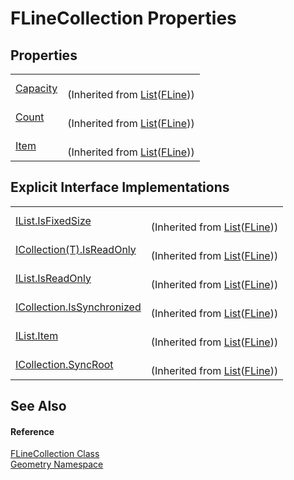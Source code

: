 # FLineCollection Properties




## Properties
<table>
<tr>
<td><a href="https://learn.microsoft.com/dotnet/api/system.collections.generic.list-1.capacity" target="_blank" rel="noopener noreferrer">Capacity</a></td>
<td><br />(Inherited from <a href="https://learn.microsoft.com/dotnet/api/system.collections.generic.list-1" target="_blank" rel="noopener noreferrer">List</a>(<a href="99e8edd0-3bcb-d1f2-0683-cf53bac524c7.md">FLine</a>))</td></tr>
<tr>
<td><a href="https://learn.microsoft.com/dotnet/api/system.collections.generic.list-1.count" target="_blank" rel="noopener noreferrer">Count</a></td>
<td><br />(Inherited from <a href="https://learn.microsoft.com/dotnet/api/system.collections.generic.list-1" target="_blank" rel="noopener noreferrer">List</a>(<a href="99e8edd0-3bcb-d1f2-0683-cf53bac524c7.md">FLine</a>))</td></tr>
<tr>
<td><a href="https://learn.microsoft.com/dotnet/api/system.collections.generic.list-1.item" target="_blank" rel="noopener noreferrer">Item</a></td>
<td><br />(Inherited from <a href="https://learn.microsoft.com/dotnet/api/system.collections.generic.list-1" target="_blank" rel="noopener noreferrer">List</a>(<a href="99e8edd0-3bcb-d1f2-0683-cf53bac524c7.md">FLine</a>))</td></tr>
</table>

## Explicit Interface Implementations
<table>
<tr>
<td><a href="https://learn.microsoft.com/dotnet/api/system.collections.generic.list-1.system-collections-ilist-isfixedsize" target="_blank" rel="noopener noreferrer">IList.IsFixedSize</a></td>
<td><br />(Inherited from <a href="https://learn.microsoft.com/dotnet/api/system.collections.generic.list-1" target="_blank" rel="noopener noreferrer">List</a>(<a href="99e8edd0-3bcb-d1f2-0683-cf53bac524c7.md">FLine</a>))</td></tr>
<tr>
<td><a href="https://learn.microsoft.com/dotnet/api/system.collections.generic.list-1.system-collections-generic-icollection-t--isreadonly" target="_blank" rel="noopener noreferrer">ICollection(T).IsReadOnly</a></td>
<td><br />(Inherited from <a href="https://learn.microsoft.com/dotnet/api/system.collections.generic.list-1" target="_blank" rel="noopener noreferrer">List</a>(<a href="99e8edd0-3bcb-d1f2-0683-cf53bac524c7.md">FLine</a>))</td></tr>
<tr>
<td><a href="https://learn.microsoft.com/dotnet/api/system.collections.generic.list-1.system-collections-ilist-isreadonly" target="_blank" rel="noopener noreferrer">IList.IsReadOnly</a></td>
<td><br />(Inherited from <a href="https://learn.microsoft.com/dotnet/api/system.collections.generic.list-1" target="_blank" rel="noopener noreferrer">List</a>(<a href="99e8edd0-3bcb-d1f2-0683-cf53bac524c7.md">FLine</a>))</td></tr>
<tr>
<td><a href="https://learn.microsoft.com/dotnet/api/system.collections.generic.list-1.system-collections-icollection-issynchronized" target="_blank" rel="noopener noreferrer">ICollection.IsSynchronized</a></td>
<td><br />(Inherited from <a href="https://learn.microsoft.com/dotnet/api/system.collections.generic.list-1" target="_blank" rel="noopener noreferrer">List</a>(<a href="99e8edd0-3bcb-d1f2-0683-cf53bac524c7.md">FLine</a>))</td></tr>
<tr>
<td><a href="https://learn.microsoft.com/dotnet/api/system.collections.generic.list-1.system-collections-ilist-item" target="_blank" rel="noopener noreferrer">IList.Item</a></td>
<td><br />(Inherited from <a href="https://learn.microsoft.com/dotnet/api/system.collections.generic.list-1" target="_blank" rel="noopener noreferrer">List</a>(<a href="99e8edd0-3bcb-d1f2-0683-cf53bac524c7.md">FLine</a>))</td></tr>
<tr>
<td><a href="https://learn.microsoft.com/dotnet/api/system.collections.generic.list-1.system-collections-icollection-syncroot" target="_blank" rel="noopener noreferrer">ICollection.SyncRoot</a></td>
<td><br />(Inherited from <a href="https://learn.microsoft.com/dotnet/api/system.collections.generic.list-1" target="_blank" rel="noopener noreferrer">List</a>(<a href="99e8edd0-3bcb-d1f2-0683-cf53bac524c7.md">FLine</a>))</td></tr>
</table>

## See Also


#### Reference
<a href="f66a9d32-d806-42b0-93f3-d5be06b2e4ec.md">FLineCollection Class</a>  
<a href="eb409b48-e279-bdb4-daf3-3196b72d55a2.md">Geometry Namespace</a>  

